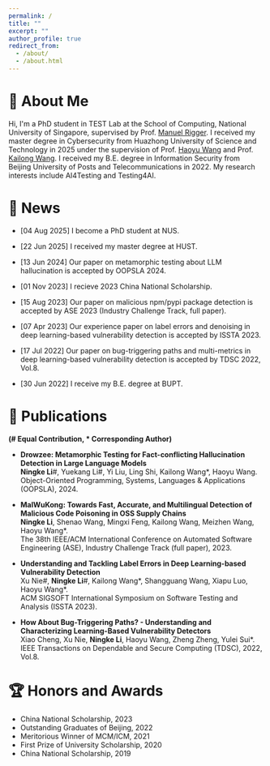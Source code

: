 ```yaml
---
permalink: /
title: ""
excerpt: ""
author_profile: true
redirect_from: 
  - /about/
  - /about.html
---
```


<span class='anchor' id='about-me'></span>

# 👑 About Me

Hi, I'm a PhD student in TEST Lab at the School of Computing, National University of Singapore, supervised by Prof. [Manuel Rigger](https://www.manuelrigger.at/). I received my master degree in Cybersecurity from Huazhong University of Science and Technology in 2025 under the supervision of Prof. [Haoyu Wang](https://howiepku.github.io/) and Prof. [Kailong Wang](https://wangklsg.github.io/). I received my B.E. degree in Information Security from Beijing University of Posts and Telecommunications in 2022. My research interests include AI4Testing and Testing4AI.


# 🥳 News
- [04 Aug 2025] I become a PhD student at NUS.

- [22 Jun 2025] I received my master degree at HUST.

- [13 Jun 2024] Our paper on metamorphic testing about LLM hallucination is accepted by OOPSLA 2024.

- [01 Nov 2023] I recieve 2023 China National Scholarship.

- [15 Aug 2023] Our paper on malicious npm/pypi package detection is accepted by ASE 2023 (Industry Challenge Track, full paper).

- [07 Apr 2023] Our experience paper on label errors and denoising in deep learning-based vulnerability detection is accepted by ISSTA 2023.

- [17 Jul 2022] Our paper on bug-triggering paths and multi-metrics in deep learning-based vulnerability detection is accepted by TDSC 2022, Vol.8.

- [30 Jun 2022] I receive my B.E. degree at BUPT.
  
# 📝 Publications 

**(\# Equal Contribution, \* Corresponding Author)**

* **Drowzee: Metamorphic Testing for Fact-conflicting Hallucination Detection in Large Language Models**
  <br>**Ningke Li**\#, Yuekang Li\#, Yi Liu, Ling Shi, Kailong Wang\*, Haoyu Wang.
  <br>Object-Oriented Programming, Systems, Languages & Applications (OOPSLA), 2024.

* **MalWuKong: Towards Fast, Accurate, and Multilingual Detection of Malicious Code Poisoning in OSS Supply Chains**
  <br>**Ningke Li**, Shenao Wang, Mingxi Feng, Kailong Wang, Meizhen Wang, Haoyu Wang\*.
  <br> The 38th IEEE/ACM International Conference on Automated Software Engineering (ASE), Industry Challenge Track (full paper), 2023.

* **Understanding and Tackling Label Errors in Deep Learning-based Vulnerability Detection**
  <br>Xu Nie\#, **Ningke Li**\#, Kailong Wang\*, Shangguang Wang, Xiapu Luo, Haoyu Wang\*.
  <br>ACM SIGSOFT International Symposium on Software Testing and Analysis (ISSTA 2023).

* **How About Bug-Triggering Paths? - Understanding and Characterizing Learning-Based Vulnerability Detectors**
  <br>Xiao Cheng, Xu Nie, **Ningke Li**, Haoyu Wang, Zheng Zheng, Yulei Sui\*.
  <br>IEEE Transactions on Dependable and Secure Computing (TDSC), 2022, Vol.8.


# 🏆 Honors and Awards
- China National Scholarship, 2023
- Outstanding Graduates of Beijing, 2022
- Meritorious Winner of MCM/ICM, 2021
- First Prize of University Scholarship, 2020
- China National Scholarship, 2019
 

<br>
<br>
<br>
